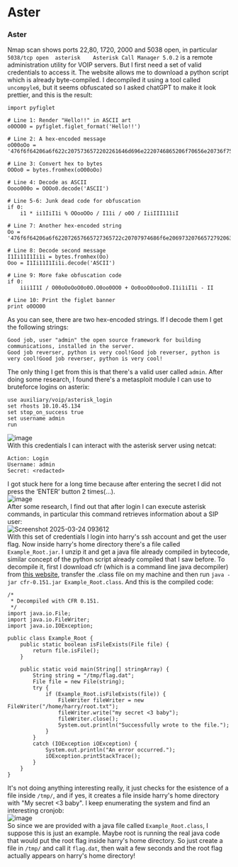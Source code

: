 # Aster

### Aster
Nmap scan shows ports 22,80, 1720, 2000 and 5038 open, in particular `5038/tcp open  asterisk    Asterisk Call Manager 5.0.2` is a remote administration utility for VOIP servers. But I first need a set of valid credentials to access it. The website allows me to download a python script which is already byte-compiled. I decompiled it using a tool called `uncompyle6`, but it seems obfuscated so I asked chatGPT to make it look prettier, and this is the result: <br />

    import pyfiglet

    # Line 1: Render "Hello!!" in ASCII art
    o0OO00 = pyfiglet.figlet_format('Hello!!')
    
    # Line 2: A hex-encoded message
    oO00oOo = '476f6f64206a6f622c2075736572202261646d696e2220746865206f70656e20736f75726365206672616d65776f726b20666f72206275696c64696e6720636f6d6d756e69636174696f6e732c20696e7374616c6c656420696e20746865207365727665722e'
    
    # Line 3: Convert hex to bytes
    OOOo0 = bytes.fromhex(oO00oOo)
    
    # Line 4: Decode as ASCII
    Oooo000o = OOOo0.decode('ASCII')
    
    # Line 5-6: Junk dead code for obfuscation
    if 0:
        i1 * ii1IiI1i % OOooOOo / I11i / o0O / IiiIII111iI
    
    # Line 7: Another hex-encoded string
    Oo = '476f6f64206a6f622072657665727365722c20707974686f6e206973207665727920636f6f6c21476f6f64206a6f622072657665727365722c20707974686f6e206973207665727920636f6f6c21476f6f64206a6f622072657665727365722c20707974686f6e206973207665727920636f6f6c21'
    
    # Line 8: Decode second message
    I1Ii11I1Ii1i = bytes.fromhex(Oo)
    Ooo = I1Ii11I1Ii1i.decode('ASCII')
    
    # Line 9: More fake obfuscation code
    if 0:
        iii1I1I / O00oOoOoO0o0O.O0oo0OO0 + Oo0ooO0oo0oO.I1i1iI1i - II
    
    # Line 10: Print the figlet banner
    print o0OO00

As you can see, there are two hex-encoded strings. If I decode them I get the following strings: 

    Good job, user "admin" the open source framework for building communications, installed in the server.
    Good job reverser, python is very cool!Good job reverser, python is very cool!Good job reverser, python is very cool!
The only thing I get from this is that there's a valid user called `admin`. After doing some research, I found there's a metasploit module I can use to bruteforce logins on asterix:

    use auxiliary/voip/asterisk_login
    set rhosts 10.10.45.134
    set stop_on_success true
    set username admin
    run
![image](https://github.com/user-attachments/assets/f930761f-bed7-4e43-842c-f9fbf4becb6e)<br />
With this credentials I can interact with the asterisk server using netcat: 
    
    Action: Login
    Username: admin
    Secret: <redacted>
I got stuck here for a long time because after entering the secret I did not press the ‘ENTER’ button 2 times(...).<br />
![image](https://github.com/user-attachments/assets/e47fe79a-0239-4488-9877-dadb244d5a98)<br />
After some research, I find out that after login I can execute asterisk commands, in particular this command retrieves information about a SIP user:<br />
![Screenshot 2025-03-24 093612](https://github.com/user-attachments/assets/05497f73-c2ce-4606-98a4-f6a27755fbec)<br />
With this set of credentials I login into harry's ssh account and get the user flag. Now inside harry's home directory there's a file called `Example_Root.jar`. I unzip it and get a java file already compiled in bytecode, similar concept of the python script already compiled that I saw before. To decompile it, first I download cfr (which is a command line java decompiler) from [this website](https://www.benf.org/other/cfr/), transfer the .class file on my machine and then run `java -jar cfr-0.151.jar Example_Root.class`. And this is the compiled code:

    /*
     * Decompiled with CFR 0.151.
     */
    import java.io.File;
    import java.io.FileWriter;
    import java.io.IOException;
    
    public class Example_Root {
        public static boolean isFileExists(File file) {
            return file.isFile();
        }
    
        public static void main(String[] stringArray) {
            String string = "/tmp/flag.dat";
            File file = new File(string);
            try {
                if (Example_Root.isFileExists(file)) {
                    FileWriter fileWriter = new FileWriter("/home/harry/root.txt");
                    fileWriter.write("my secret <3 baby");
                    fileWriter.close();
                    System.out.println("Successfully wrote to the file.");
                }
            }
            catch (IOException iOException) {
                System.out.println("An error occurred.");
                iOException.printStackTrace();
            }
        }
    }
It's not doing anything interesting really, it just checks for the esistence of a file inside `/tmp/`, and if yes, it creates a file inside harry's home directory with "My secret <3 baby". I keep enumerating the system and find an interesting cronjob:<br />
![image](https://github.com/user-attachments/assets/9addc65f-a06f-42db-a7d7-61e0532332e2)<br />
So since we are provided with a java file called `Example_Root.class`, I suppose this is just an example. Maybe root is running the real java code that would put the root flag inside harry's home directory. So just create a file in `/tmp/` and call it `flag.dat`, then wait a few seconds and the root flag actually appears on harry's home directory!

